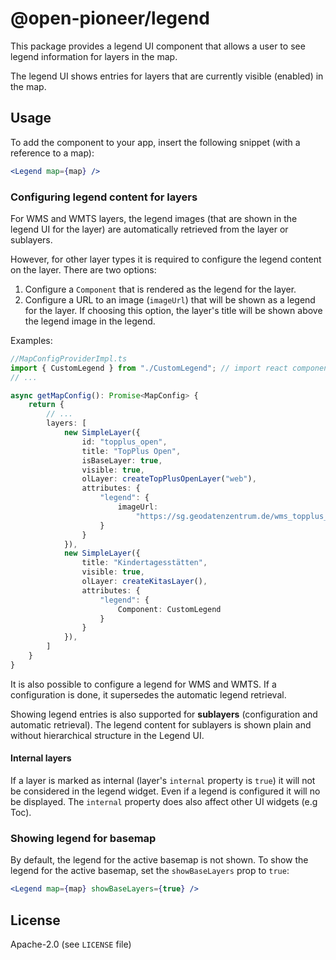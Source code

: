# @open-pioneer/legend

This package provides a legend UI component that allows a user to see legend information for layers in the map.

The legend UI shows entries for layers that are currently visible (enabled) in the map.

## Usage

To add the component to your app, insert the following snippet (with a reference to a map):

```jsx
<Legend map={map} />
```

### Configuring legend content for layers

For WMS and WMTS layers, the legend images (that are shown in the legend UI for the layer) are automatically
retrieved from the layer or sublayers.

However, for other layer types it is required to configure the legend content on the layer.
There are two options:

1. Configure a `Component` that is rendered as the legend for the layer.
2. Configure a URL to an image (`imageUrl`) that will be shown as a legend for the layer.
   If choosing this option, the layer's title will be shown above the legend image in the legend.

Examples:

```ts
//MapConfigProviderImpl.ts
import { CustomLegend } from "./CustomLegend"; // import react component to show as layer's legend
// ...

async getMapConfig(): Promise<MapConfig> {
    return {
        // ...
        layers: [
            new SimpleLayer({
                id: "topplus_open",
                title: "TopPlus Open",
                isBaseLayer: true,
                visible: true,
                olLayer: createTopPlusOpenLayer("web"),
                attributes: {
                    "legend": {
                        imageUrl:
                            "https://sg.geodatenzentrum.de/wms_topplus_open?SERVICE=WMS&VERSION=1.1.1&REQUEST=GetLegendGraphic&FORMAT=image/png&LAYER=web"
                    }
                }
            }),
            new SimpleLayer({
                title: "Kindertagesstätten",
                visible: true,
                olLayer: createKitasLayer(),
                attributes: {
                    "legend": {
                        Component: CustomLegend
                    }
                }
            }),
        ]
    }
}
```

It is also possible to configure a legend for WMS and WMTS.
If a configuration is done, it supersedes the automatic legend retrieval.

Showing legend entries is also supported for **sublayers** (configuration and automatic retrieval).
The legend content for sublayers is shown plain and without hierarchical structure in the Legend UI.

#### Internal layers
If a layer is marked as internal (layer's `internal` property is `true`) it will not be considered in the legend widget. Even if a legend is configured it will no be displayed. The `internal` property does also affect other UI widgets (e.g Toc).

### Showing legend for basemap

By default, the legend for the active basemap is not shown.
To show the legend for the active basemap, set the `showBaseLayers` prop to `true`:

```jsx
<Legend map={map} showBaseLayers={true} />
```

## License

Apache-2.0 (see `LICENSE` file)
